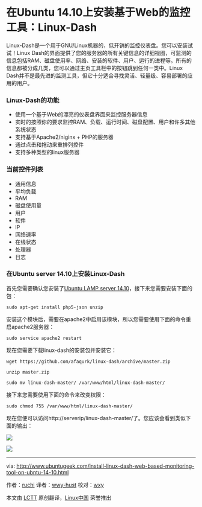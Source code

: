 在Ubuntu 14.10上安装基于Web的监控工具：Linux-Dash
================================================================================

Linux-Dash是一个用于GNU/Linux机器的，低开销的监控仪表盘。您可以安装试试！Linux Dash的界面提供了您的服务器的所有关键信息的详细视图，可监测的信息包括RAM、磁盘使用率、网络、安装的软件、用户、运行的进程等。所有的信息都被分成几类，您可以通过主页工具栏中的按钮跳到任何一类中。Linux Dash并不是最先进的监测工具，但它十分适合寻找灵活、轻量级、容易部署的应用的用户。

### Linux-Dash的功能 ###

- 使用一个基于Web的漂亮的仪表盘界面来监控服务器信息
- 实时的按照你的要求监控RAM、负载、运行时间、磁盘配置、用户和许多其他系统状态
- 支持基于Apache2/niginx + PHP的服务器
- 通过点击和拖动来重排列控件
- 支持多种类型的linux服务器

### 当前控件列表 ###

- 通用信息
- 平均负载
- RAM
- 磁盘使用量
- 用户
- 软件
- IP
- 网络速率
- 在线状态
- 处理器
- 日志

### 在Ubuntu server 14.10上安装Linux-Dash ###

首先您需要确认您安装了[Ubuntu LAMP server 14.10][1]，接下来您需要安装下面的包：

    sudo apt-get install php5-json unzip

安装这个模块后，需要在apache2中启用该模块，所以您需要使用下面的命令重启apache2服务器：

    sudo service apache2 restart
    
现在您需要下载linux-dash的安装包并安装它：

    wget https://github.com/afaqurk/linux-dash/archive/master.zip

    unzip master.zip

    sudo mv linux-dash-master/ /var/www/html/linux-dash-master/

接下来您需要使用下面的命令来改变权限：

    sudo chmod 755 /var/www/html/linux-dash-master/

现在您便可以访问http://serverip/linux-dash-master/了。您应该会看到类似下面的输出：

![](http://www.ubuntugeek.com/wp-content/uploads/2015/02/1.png)

![](http://www.ubuntugeek.com/wp-content/uploads/2015/02/2.png)

--------------------------------------------------------------------------------

via: http://www.ubuntugeek.com/install-linux-dash-web-based-monitoring-tool-on-ubntu-14-10.html

作者：[ruchi][a]
译者：[wwy-hust](https://github.com/wwy-hust)
校对：[wxy](https://github.com/wxy)

本文由 [LCTT](https://github.com/LCTT/TranslateProject) 原创翻译，[Linux中国](http://linux.cn/) 荣誉推出

[a]:http://www.ubuntugeek.com/author/ubuntufix
[1]:http://www.ubuntugeek.com/step-by-step-ubuntu-14-10-utopic-unicorn-lamp-server-setup.html
